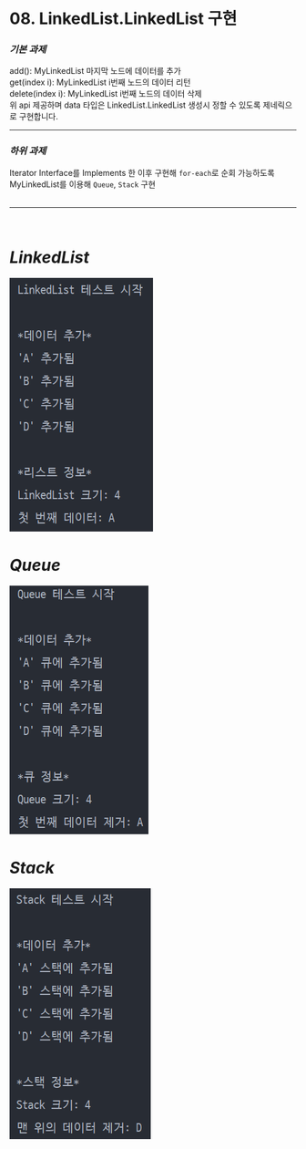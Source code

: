# 08. LinkedList.LinkedList 구현

### **_기본 과제_**<br>

add(): MyLinkedList 마지막 노드에 데이터를 추가<br>
get(index i): MyLinkedList i번째 노드의 데이터 리턴<br>
delete(index i): MyLinkedList i번째 노드의 데이터 삭제<br>
위 api 제공하며 data 타입은 LinkedList.LinkedList 생성시 정할 수 있도록 제네릭으로 구현합니다.

---

### **_하위 과제_**<br>

Iterator Interface를 Implements 한 이후 구현해 `for-each`로 순회 가능하도록<br>
MyLinkedList를 이용해 `Queue`, `Stack` 구현
<br>
<br>

---

<br>

# **_LinkedList_**
![img.png](img.png)<br>
# **_Queue_**
![img_1.png](img_1.png)<br>
# **_Stack_**
![img_2.png](img_2.png)
